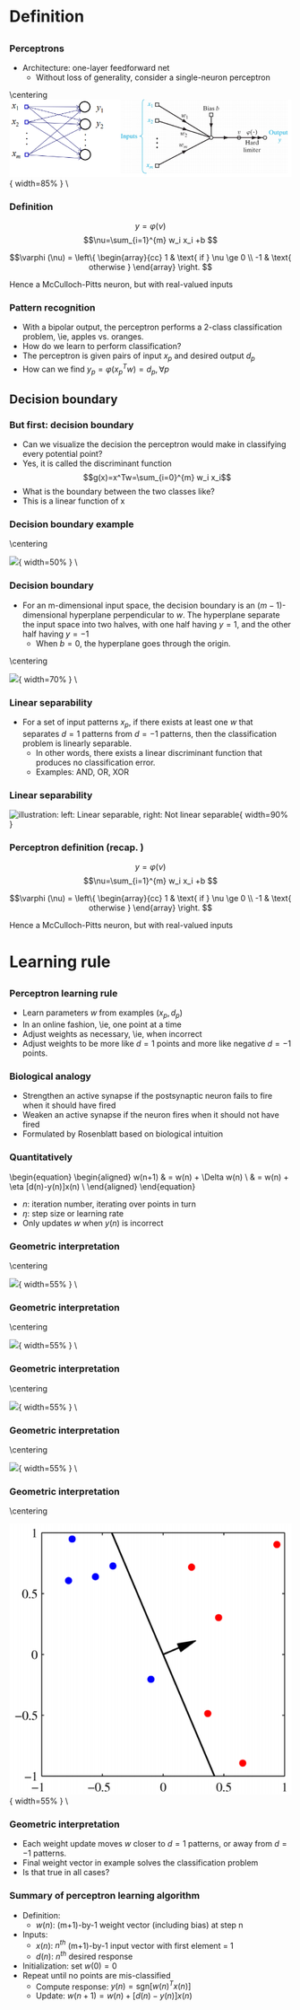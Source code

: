 # Definition 

## 

### Perceptrons 

- Architecture: one-layer feedforward net 
    - Without loss of generality, consider a single-neuron perceptron 

\centering
![](2018-03-08-21-55-42.png){ width=85% } \
 

### Definition

$$y=\varphi(\nu)$$
$$\nu=\sum_{i=1}^{m} w_i x_i +b $$

$$\varphi (\nu) = \left\{ \begin{array}{cc}
    1  & \text{ if } \nu \ge 0 \\ 
    -1 & \text{ otherwise } 
    \end{array} \right. $$

Hence a McCulloch-Pitts neuron, but with real-valued inputs

### Pattern recognition 

- With a bipolar output, the perceptron performs a 2-class classification problem, \ie, apples vs. oranges. 
- How do we learn to perform classification? 
- The perceptron is given pairs of input $x_p$ and desired output $d_p$ 
- How can we find $y_p = \varphi (x_p^T w) =d_p, \forall p$

## Decision boundary 

### But first: decision boundary 

- Can we visualize the decision the perceptron would make in classifying every potential point? 
- Yes, it is called the discriminant function 
$$g(x)=x^Tw=\sum_{i=0}^{m} w_i x_i$$
- What is the boundary between the two classes like? 
- This is a linear function of x 


### Decision boundary example 

\centering 

![](2018-03-08-22-28-01.png){ width=50% } \



### Decision boundary 

- For an m-dimensional input space, the decision boundary is an $(m-1)$-dimensional hyperplane perpendicular to $w$. The hyperplane separate  the input space into two halves, with one half having $y=1$, and the other half having $y=-1$ 
    - When $b=0$, the hyperplane goes through the origin. 

\centering 

![](2018-03-08-22-30-37.png){ width=70% } \ 



### Linear separability 

- For a set of input patterns $x_p$, if there exists at least one $w$ that separates $d=1$ patterns from $d=-1$ patterns, then the classification problem is linearly separable. 
    - In other words, there exists a linear discriminant function that produces no classification error. 
    - Examples: AND, OR, XOR 

### Linear separability 

![illustration: **left**: Linear separable, **right**: Not linear separable ](2018-03-08-22-36-07.png){ width=90% }


### Perceptron definition (recap. ) 


$$y=\varphi(\nu)$$
$$\nu=\sum_{i=1}^{m} w_i x_i +b $$

$$\varphi (\nu) = \left\{ \begin{array}{cc}
    1  & \text{ if } \nu \ge 0 \\ 
    -1 & \text{ otherwise } 
    \end{array} \right. $$

Hence a McCulloch-Pitts neuron, but with real-valued inputs

# Learning rule  

## 

### Perceptron learning rule 

- Learn parameters $w$ from examples $(x_p,d_p)$ 
- In an online fashion, \ie, one point at a time 
- Adjust weights as necessary, \ie, when incorrect 
- Adjust weights to be more like $d=1$ points and more like negative $d=-1$ points. 

### Biological analogy 

- Strengthen an active synapse if the postsynaptic neuron fails to fire when it should have fired 
- Weaken an active synapse if the neuron fires when it should not have fired 
- Formulated by Rosenblatt based on biological intuition 

### Quantitatively 

\begin{equation} 
\begin{aligned} 
w(n+1) & = w(n) + \Delta w(n) \\ 
 & = w(n) + \eta [d(n)-y(n)]x(n) \\
\end{aligned}
\end{equation}

- $n$: iteration number, iterating over points in turn 
- $\eta$: step size or learning rate 
- Only updates $w$ when $y(n)$ is incorrect 

### Geometric interpretation 

\centering 

![](2018-03-08-22-45-16.png){ width=55% } \



### Geometric interpretation  

\centering 

![](2018-03-08-22-45-53.png){ width=55% } \



### Geometric interpretation  

\centering 

![](2018-03-08-22-46-08.png){ width=55% } \



### Geometric interpretation  

\centering 

![](2018-03-08-22-46-39.png){ width=55% } \



### Geometric interpretation 

\centering 

![](2018-03-08-22-48-52.png){ width=55% } \



### Geometric interpretation 

- Each weight update moves $w$ closer to $d = 1$ patterns, or away from $d = -1$ patterns.
- Final weight vector in example solves the classification problem
- Is that true in all cases?

### Summary of perceptron learning algorithm 

- Definition: 
    - $w(n)$: (m+1)-by-1 weight vector (including bias) at step n 
- Inputs: 
    - $x(n)$: $n^{th}$ (m+1)-by-1 input vector with first element = 1
    - $d(n)$: $n^{th}$ desired response 
- Initialization: set $w(0)=0$ 
- Repeat until no points are mis-classified 
    - Compute response: $y(n)=\mathrm{sgn}\left[w(n)^T x(n) \right]$ 
    - Update: $w(n+1)=w(n) + \left[d(n) -y(n)  \right]x(n)$
